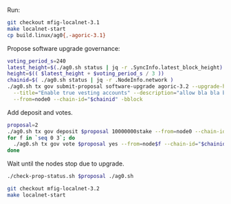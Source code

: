 Run:

```sh
git checkout mfig-localnet-3.1
make localnet-start
cp build.linux/ag0{,-agoric-3.1}
```

Propose software upgrade governance:

```sh
voting_period_s=240
latest_height=$(./ag0.sh status | jq -r .SyncInfo.latest_block_height)
height=$(( $latest_height + $voting_period_s / 3 ))
chainid=$( ./ag0.sh status | jq -r .NodeInfo.network )
./ag0.sh tx gov submit-proposal software-upgrade agoric-3.2 --upgrade-height="$height" \
  --title="Enable true vesting accounts" --description="allow bla bla bla" \
  --from=node0 --chain-id="$chainid" -bblock
```

Add deposit and votes.

```sh
proposal=2
./ag0.sh tx gov deposit $proposal 10000000stake --from=node0 --chain-id="$chainid" -bblock --yes
for f in `seq 0 3`; do
  ./ag0.sh tx gov vote $proposal yes --from=node$f --chain-id="$chainid" -bblock --yes
done
```

Wait until the nodes stop due to upgrade.

```sh
./check-prop-status.sh $proposal ./ag0.sh
```

```sh
git checkout mfig-localnet-3.2
make localnet-start
```
